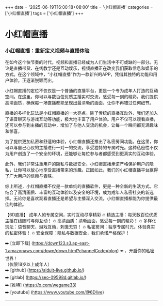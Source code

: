+++
date = '2025-06-19T16:00:18+08:00'
title = '小红帽直播'
categories = ['小红帽直播']
tags = ['小红帽直播']
+++

# 小红帽直播

### 小红帽直播：重新定义视频与直播体验

在如今这个快节奏的时代，视频和直播已经成为人们生活中不可或缺的一部分。无论是直播带货、在线教学还是互动娱乐，视频直播正在改变我们获取信息和娱乐的方式。在这个领域中，“小红帽直播”作为一款新兴的APP，凭借其独特的功能和用户体验，正逐渐脱颖而出。

小红帽直播的定位不仅仅是一个普通的直播平台，更是一个专为成年人打造的互动空间。在这里，你可以与数百位优质主播实时交流，感受每一刻的精彩。我们提供高清画质，确保每一场直播都能呈现出最清晰的画面，让你不再错过任何细节。

直播的多样化玩法是小红帽直播的一大亮点。除了传统的直播互动外，我们还加入了语音聊天与游戏互动等功能，极大地丰富了用户体验。用户不仅可以观看直播，还可以参与到主播的互动中，增加了与他人交流的机会，让每一个瞬间都充满趣味和惊喜。

为了提供更加私密和舒适的体验，小红帽直播还推出了私密房间功能。在这里，你可以与自己心仪的主播进行一对一的交流，享受独特的专属时光。这种私密性不仅为用户创造了一个安全的环境，还能够让每位参与者都感受到更真实的互动体验。

此外，我们非常注重用户的隐私与数据安全。小红帽直播承诺严格保护用户的隐私，让你可以放心地享受直播带来的乐趣。正因如此，我们的小红帽直播平台赢得了广大用户的信赖与青睐。

综上所述，小红帽直播不仅是一款单纯的直播软件，更是一种全新的生活方式。它结合了高清画质、丰富的互动体验以及安全的环境，成为成年人私密社交的新选择。无论你是喜欢观看直播还是希望与主播深入交流，小红帽直播都能为你提供最佳的体验。

【6D直播】
成年人的专属空间，实时互动尽享精彩
🔥 精选主播：每天数百位优质主播在线随时与你互动！
🔥 高清画质：清晰画面，感受每一刻的精彩！
🔥 多样化玩法：语音聊天、游戏互动，刺激无穷！
🔥 私密房间：独享专属时光，体验真实的私密体验！
🔥 安全保障：隐私与数据安全，我们承诺严格保护！

➡️ [立即下载] (https://down123.s3.ap-east-1.amazonaws.com/down/down.html?channelCode=blog) ⬅️ ，开启你的私密世界！  
（仅限18岁以上成年人）  
➡️ [github] (https://aldult-live.github.io/)  
➡️ [gitlab] (https://seo-09598d.gitlab.io/)  
➡️ [推特] (https://x.com/wegame33)  
➡️ [youtube] (https://www.youtube.com/@6Dlive)  

---
